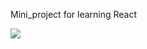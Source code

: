 Mini_project for learning React

![](https://github.com/Mex133/React_counter/naw/main/img/Image.png)